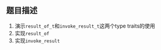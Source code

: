 ## 题目描述
1. 演示`result_of_t`和`invoke_result_t`这两个type traits的使用
2. 实现`result_of`
3. 实现`invoke_result`
